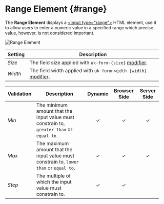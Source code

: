 # Range Element {#range}

<div class="tm-resource-icon">
    <!--@include: ../../assets/element-range.svg-->
</div>

The **Range Element** displays a [\<input type="range"\>](https://developer.mozilla.org/en-US/docs/Web/HTML/Element/input/range) HTML element, use it to allow users to enter a numeric value in a specified range which precise value, however, is not considered important.

![Range Element](../assets/elements/range.webp)

| Setting | Description |
| --- | --- |
| *Size* | The field size applied with `uk-form-{size}` [modifier](https://getuikit.com/docs/form#size-modifiers). |
| *Width* | The field width applied with `uk-form-width-{width}` [modifier](https://getuikit.com/docs/form#width-modifiers). |
<!--@include: ./common-element-settings.md-->

| Validation | Description | Dynamic | Browser Side | Server Side |
| --- | --- | :---: | :---: | :---: |
| *Min* | The minimum amount that the input value must constrain to, `greater than` or `equal to`. | &#x2713; |   &#x2713; |  &#x2713; |
| *Max* | The maximum amount that the input value must constrain to, `lower than` or `equal to`. | &#x2713; |   &#x2713; |  &#x2713; |
| *Step* | The multiple of which the input value must constrain to. | &#x2713; |   &#x2713; ||
<!--@include: ./common-element-validation.md-->
